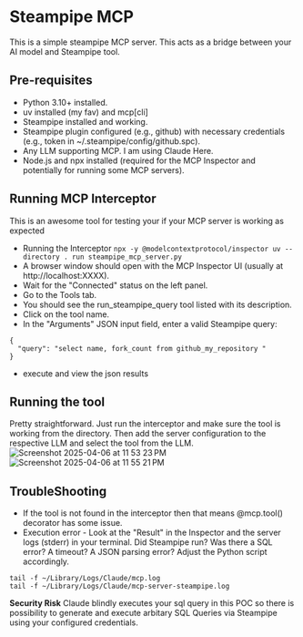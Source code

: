 # Steampipe MCP

This is a simple steampipe MCP server. This acts as a bridge between your AI model and Steampipe tool.

## Pre-requisites
- Python 3.10+ installed.
- uv installed (my fav) and mcp[cli]
- Steampipe installed and working.
- Steampipe plugin configured (e.g., github) with necessary credentials (e.g., token in ~/.steampipe/config/github.spc).
- Any LLM supporting MCP. I am using Claude Here.
- Node.js and npx installed (required for the MCP Inspector and potentially for running some MCP servers).


## Running MCP Interceptor
This is an awesome tool for testing your if your MCP server is working as expected
- Running the Interceptor
```npx -y @modelcontextprotocol/inspector uv --directory . run steampipe_mcp_server.py```
- A browser window should open with the MCP Inspector UI (usually at http://localhost:XXXX).
- Wait for the "Connected" status on the left panel.
- Go to the Tools tab.
- You should see the run_steampipe_query tool listed with its description.
- Click on the tool name.
- In the "Arguments" JSON input field, enter a valid Steampipe query:
```
{
  "query": "select name, fork_count from github_my_repository "
}
```
- execute and view the json results

## Running the tool
Pretty straightforward. Just run the interceptor and make sure the tool is working from the directory. Then add the server configuration to the respective LLM and select the tool from the LLM. 
![Screenshot 2025-04-06 at 11 53 23 PM](https://github.com/user-attachments/assets/f119615e-115f-4ab0-b32d-57dbfbd0cfb1)
![Screenshot 2025-04-06 at 11 55 21 PM](https://github.com/user-attachments/assets/9f268531-2538-4232-857d-37d1d067aefc)

## TroubleShooting

- If the tool is not found in the interceptor then that means @mcp.tool() decorator has some issue.
- Execution error - Look at the "Result" in the Inspector and the server logs (stderr) in your terminal. Did Steampipe run? Was there a SQL error? A timeout? A JSON parsing error? Adjust the Python script accordingly.
```
tail -f ~/Library/Logs/Claude/mcp.log
tail -f ~/Library/Logs/Claude/mcp-server-steampipe.log
```
**Security Risk**
Claude blindly executes your sql query in this POC so there is possibility to generate and execute arbitary SQL Queries via Steampipe using your configured credentials. 
